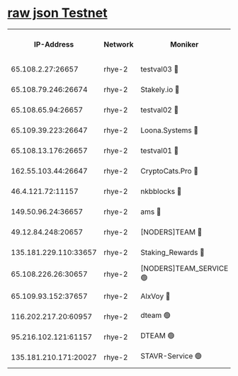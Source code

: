 
[raw json Testnet](https://rpc-check.quickt.stavr.tech/quickt/rpc-quickt-result.json)
=


<table><tr><th>IP-Address</th><th>Network</th><th>Moniker</th><th>Latest Block Height</th><th>Earliest Block Height</th><th>Catching Up</th><th>Tx Index</th><th>Voting Power</th><th>Scan Time</th></tr><tr><td>65.108.2.27:26657</td><td>rhye-2</td><td>testval03 🔴</td><td>1015785</td><td>1</td><td>False</td><td>on</td><td>11002050</td><td>2024-02-28T05:53:32.067741428UTC</td></tr><tr><td>65.108.79.246:26674</td><td>rhye-2</td><td>Stakely.io 🔴</td><td>1015785</td><td>1</td><td>False</td><td>on</td><td>10010</td><td>2024-02-28T05:53:34.461664138UTC</td></tr><tr><td>65.108.65.94:26657</td><td>rhye-2</td><td>testval02 🔴</td><td>1015785</td><td>1</td><td>False</td><td>on</td><td>11002050</td><td>2024-02-28T05:53:37.179023164UTC</td></tr><tr><td>65.109.39.223:26647</td><td>rhye-2</td><td>Loona.Systems 🔴</td><td>1015786</td><td>1</td><td>False</td><td>off</td><td>86949</td><td>2024-02-28T05:53:39.781256244UTC</td></tr><tr><td>65.108.13.176:26657</td><td>rhye-2</td><td>testval01 🔴</td><td>1015786</td><td>1</td><td>False</td><td>on</td><td>13082010</td><td>2024-02-28T05:53:40.775777329UTC</td></tr><tr><td>162.55.103.44:26647</td><td>rhye-2</td><td>CryptoCats.Pro 🔴</td><td>1015792</td><td>1</td><td>False</td><td>off</td><td>9999</td><td>2024-02-28T05:54:12.471720199UTC</td></tr><tr><td>46.4.121.72:11157</td><td>rhye-2</td><td>nkbblocks 🔴</td><td>1015784</td><td>70101</td><td>False</td><td>off</td><td>81084</td><td>2024-02-28T05:53:25.266030010UTC</td></tr><tr><td>149.50.96.24:36657</td><td>rhye-2</td><td>ams 🔴</td><td>1015789</td><td>133501</td><td>False</td><td>on</td><td>10732</td><td>2024-02-28T05:53:55.960193932UTC</td></tr><tr><td>49.12.84.248:20657</td><td>rhye-2</td><td>[NODERS]TEAM 🔴</td><td>1015788</td><td>146001</td><td>False</td><td>on</td><td>59690</td><td>2024-02-28T05:53:53.577133644UTC</td></tr><tr><td>135.181.229.110:33657</td><td>rhye-2</td><td>Staking_Rewards 🔴</td><td>1015786</td><td>149101</td><td>False</td><td>on</td><td>9900</td><td>2024-02-28T05:53:40.100902797UTC</td></tr><tr><td>65.108.226.26:30657</td><td>rhye-2</td><td>[NODERS]TEAM_SERVICE 🟢</td><td>1015786</td><td>241501</td><td>False</td><td>on</td><td>0</td><td>2024-02-28T05:53:40.427994072UTC</td></tr><tr><td>65.109.93.152:37657</td><td>rhye-2</td><td>AlxVoy 🔴</td><td>1015785</td><td>315173</td><td>False</td><td>on</td><td>150351</td><td>2024-02-28T05:53:29.716491560UTC</td></tr><tr><td>116.202.217.20:60957</td><td>rhye-2</td><td>dteam 🟢</td><td>1015785</td><td>421794</td><td>False</td><td>on</td><td>0</td><td>2024-02-28T05:53:37.391150533UTC</td></tr><tr><td>95.216.102.121:61157</td><td>rhye-2</td><td>DTEAM 🟢</td><td>946425</td><td>945401</td><td>False</td><td>on</td><td>0</td><td>2024-02-28T05:53:34.800058827UTC</td></tr><tr><td>135.181.210.171:20027</td><td>rhye-2</td><td>STAVR-Service 🟢</td><td>1015788</td><td>1014001</td><td>False</td><td>on</td><td>0</td><td>2024-02-28T05:53:51.329402956UTC</td></tr></table>